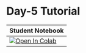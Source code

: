 # Day-5 Tutorial

| Student Notebook  |
| :------------- |
| [![Open In Colab](https://colab.research.google.com/assets/colab-badge.svg)](https://colab.research.google.com/github/ashimakeshava/neuro_datasci/blob/main/Tutorials/Day-05/Simulating-II.ipynb)|
